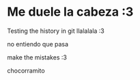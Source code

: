# Me duele la cabeza :3 

Testing the history in git llalalala :3

no entiendo que pasa

make the mistakes :3

chocorramito




